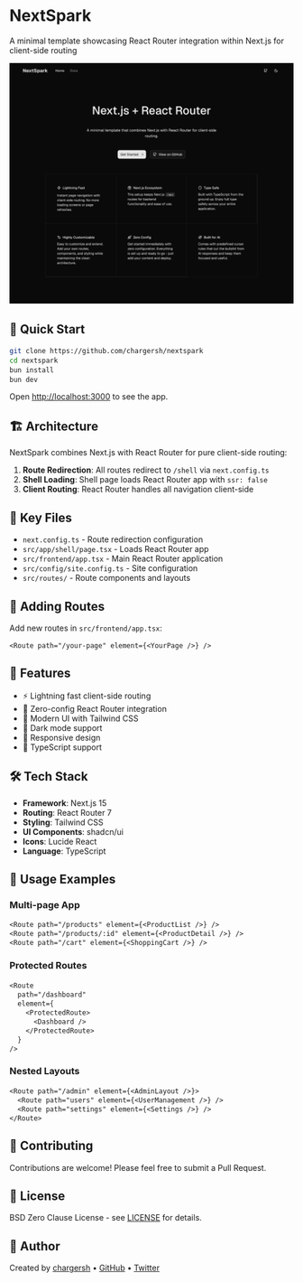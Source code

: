 # NextSpark

A minimal template showcasing React Router integration within Next.js for client-side routing

![nextspark](./public/og.png)

## 🚀 Quick Start

```bash
git clone https://github.com/chargersh/nextspark
cd nextspark
bun install
bun dev
```

Open [http://localhost:3000](http://localhost:3000) to see the app.

## 🏗️ Architecture

NextSpark combines Next.js with React Router for pure client-side routing:

1. **Route Redirection**: All routes redirect to `/shell` via `next.config.ts`
2. **Shell Loading**: Shell page loads React Router app with `ssr: false`
3. **Client Routing**: React Router handles all navigation client-side

## 📁 Key Files

- `next.config.ts` - Route redirection configuration
- `src/app/shell/page.tsx` - Loads React Router app
- `src/frontend/app.tsx` - Main React Router application
- `src/config/site.config.ts` - Site configuration
- `src/routes/` - Route components and layouts

## 🔧 Adding Routes

Add new routes in `src/frontend/app.tsx`:

```tsx
<Route path="/your-page" element={<YourPage />} />
```

## 🎨 Features

- ⚡ Lightning fast client-side routing
- 🎯 Zero-config React Router integration
- 🎨 Modern UI with Tailwind CSS
- 🌙 Dark mode support
- 📱 Responsive design
- 🔧 TypeScript support

## 🛠️ Tech Stack

- **Framework**: Next.js 15
- **Routing**: React Router 7
- **Styling**: Tailwind CSS
- **UI Components**: shadcn/ui
- **Icons**: Lucide React
- **Language**: TypeScript

## 📖 Usage Examples

### Multi-page App

```tsx
<Route path="/products" element={<ProductList />} />
<Route path="/products/:id" element={<ProductDetail />} />
<Route path="/cart" element={<ShoppingCart />} />
```

### Protected Routes

```tsx
<Route
  path="/dashboard"
  element={
    <ProtectedRoute>
      <Dashboard />
    </ProtectedRoute>
  }
/>
```

### Nested Layouts

```tsx
<Route path="/admin" element={<AdminLayout />}>
  <Route path="users" element={<UserManagement />} />
  <Route path="settings" element={<Settings />} />
</Route>
```

## 🤝 Contributing

Contributions are welcome! Please feel free to submit a Pull Request.

## 📄 License

BSD Zero Clause License - see [LICENSE](LICENSE) for details.

## 👤 Author

Created by [chargersh](https://github.com/chargersh) • [GitHub](https://github.com/chargersh/nextspark) • [Twitter](https://x.com/chargersh)
